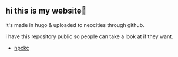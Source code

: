## hi this is my website👋

it's made in hugo & uploaded to neocities through github.

i have this repository public so people can take a look at if they want.

- [npckc](https://npckc.net)
